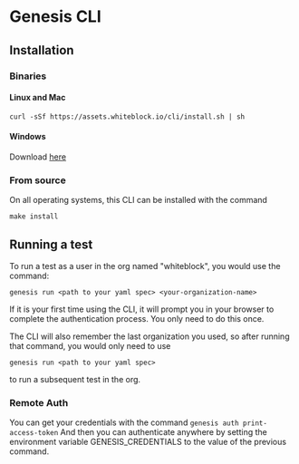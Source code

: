 Genesis CLI
======

## Installation

### Binaries

#### Linux and Mac

```
curl -sSf https://assets.whiteblock.io/cli/install.sh | sh
```

#### Windows
Download [here](https://assets.whiteblock.io/cli/bin/windows/amd64/genesis.exe)

### From source

On all operating systems, this CLI can be installed with the command

```
make install
```

## Running a test
To run a test as a user in the org named "whiteblock", you would use the command:

```
genesis run <path to your yaml spec> <your-organization-name>
```

If it is your first time using the CLI, it will prompt you in your browser to complete the authentication process. You only need to do this once.


The CLI will also remember the last organization you used, so after running that command, you would only need to use

```
genesis run <path to your yaml spec>
```

to run a subsequent test in the org.


### Remote Auth
You can get your credentials with the command `genesis auth print-access-token`
And then you can authenticate anywhere by setting the environment variable GENESIS_CREDENTIALS to the value of the previous command.

